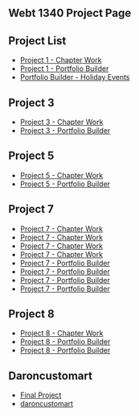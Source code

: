 ## Webt 1340 Project Page

<h2>Project List</h2>

<ul>
    <li><a href="project1/campingicons.ai">Project 1 - Chapter Work</a></li>
    <li><a href="project1/portfoliobuilder.ai">Project 1 - Portfolio Builder</a></li>
    <li><a href="project1/holidayevents.ai">Portfolio Builder - Holiday Events</a></li>
</ul>

<h2>Project 3</h2>
<ul>
    <li><a href="project3/stationery.ai">Project 3 - Chapter Work</a></li>
    <li><a href="project3/portfoliobuilder.ai">Project 3 - Portfolio Builder</a></li>
</ul>

<h2>Project 5</h2>
<ul>
    <li><a href="project5/aos-brochure.ai">Project 5 - Chapter Work</a></li>
    <li><a href="project5/thepaintedturtle.ai">Project 5 - Portfolio Builder</a></li>
</ul>

<h2>Project 7</h2>
<ul>
    <li><a href="project7/price-graph.ai">Project 7 - Chapter Work</a></li>
    <li><a href="project7/reasons-graph.ai">Project 7 - Chapter Work</a></li>
    <li><a href="project7/favorites-graph.ai">Project 7 - Chapter Work</a></li>
    <li><a href="project7/coffe-producer.ai">Project 7 - Chapter Work</a></li>
    <li><a href="project7/renewableenergy.ai">Project 7 - Portfolio Builder</a></li>
    <li><a href="project7/fuelused.ai">Project 7 - Portfolio Builder</a></li>
    <li><a href="project7/budget.ai">Project 7 - Portfolio Builder</a></li>
    <li><a href="project7/living-green.ai">Project 7 - Portfolio Builder</a></li>
</ul>

<h2>Project 8</h2>
<ul>
    <li><a href="project8/site-design.ai">Project 8 - Chapter Work</a></li>
    <li><a href="project8/favoriteproject.ai">Project 8 - Portfolio Builder</a></li>
    <li><a href="project8/portfoliobuilder.ai">Project 8 - Portfolio Builder</a></li>
</ul>

<h2>Daroncustomart</h2>
<ul>
    <li><a href="daroncustomart/crittenden_daron_adobexdproject.xd">Final Project</a></li>
    <li><a href="daroncustomart/index.html" target="blank">daroncustomart</a></li>
</ul>